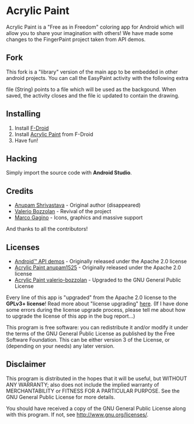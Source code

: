 # Acrylic Paint

Acrylic Paint is a "Free as in Freedom" coloring app for Android which will allow you to share your imagination with others!
We have made some changes to the FingerPaint project taken from API demos.

## Fork ##

This fork is a "library" version of the main app to be embedded in other android projects.
You can call the EasyPaint activity with the following extra

  file (String)
  points to a file which will be used as the backgound. When saved, the activity closes and the file ic updated to contain
  the drawing.

## Installing

1. Install [F-Droid](http://f-droid.org)
2. Install [Acrylic Paint](https://f-droid.org/packages/anupam.acrylic/) from F-Droid
3. Have fun!

## Hacking

Simply import the source code with **Android Studio**.

## Credits

* [Anupam Shrivastava](https://github.com/anupam1525) - Original author (disappeared)
* [Valerio Bozzolan](https://github.com/valerio-bozzolan) - Revival of the project
* [Marco Gagino](https://github.com/marcogagino-22) - Icons, graphics and massive support

And thanks to all the contributors!

## Licenses

* [Android™ API demos](http://developer.android.com/samples/index.html) - Originally released under the Apache 2.0 license
* [Acrylic Paint anupam1525](https://github.com/anupam1525/AcrylicPaint) - Originally released under the Apache 2.0 license
* [Acrylic Paint valerio-bozzolan](https://github.com/valerio-bozzolan/AcrylicPaint) - Upgraded to the GNU General Public License

Every line of this app is "upgraded" from the Apache 2.0 license to the **GPLv3+ license**! Read more about "license upgrading" [here](https://www.gnu.org/licenses/quick-guide-gplv3.html#new-compatible-licenses). (If I have done some errors during the license upgrade process, please tell me about how to upgrade the license of this app in the bug report...)

This program is free software: you can redistribute it and/or modify
it under the terms of the GNU General Public License as published by
the Free Software Foundation. This can be either version 3 of the License, or
(depending on your needs) any later version.

## Disclaimer

This program is distributed in the hopes that it will be useful,
but WITHOUT ANY WARRANTY; also does not include the implied warranty of
MERCHANTABILITY or FITNESS FOR A PARTICULAR PURPOSE. See the
GNU General Public License for more details.

You should have received a copy of the GNU General Public License
along with this program. If not, see <http://www.gnu.org/licenses/>.
